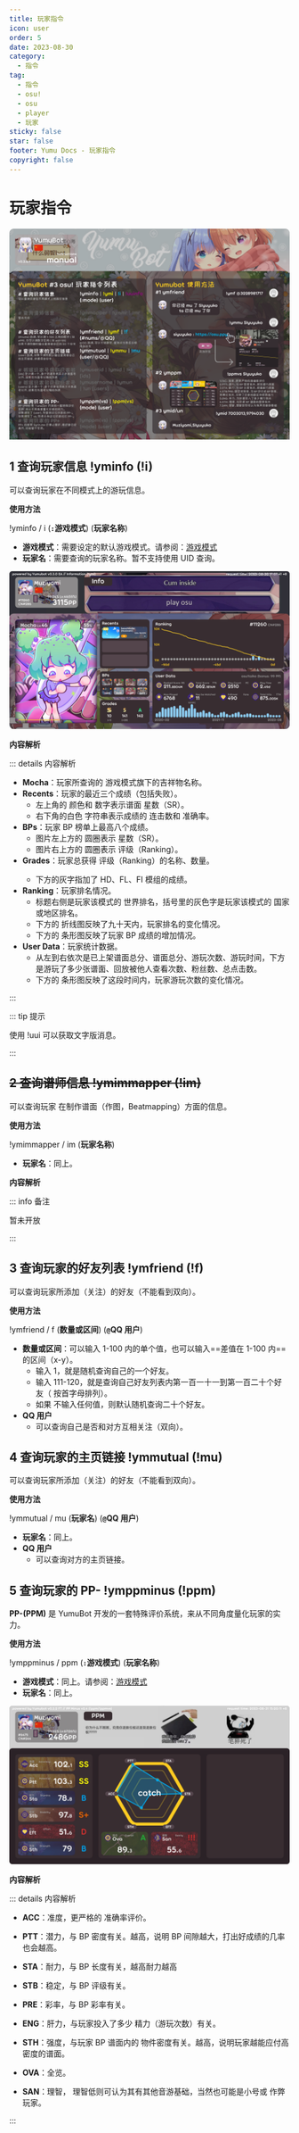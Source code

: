 ```yaml
---
title: 玩家指令
icon: user
order: 5
date: 2023-08-30
category:
  - 指令
tag:
  - 指令
  - osu!
  - osu
  - player
  - 玩家
sticky: false
star: false
footer: Yumu Docs - 玩家指令
copyright: false
---
```


# 玩家指令

![玩家指令列表](img/help-player.png)

## <HopeIcon icon="circle-info"/> 1 查询玩家信息 !yminfo (!i)

可以查询玩家在不同模式上的游玩信息。

**使用方法**

!yminfo / i (**`:`游戏模式**) (**玩家名称**)

- **<HopeIcon icon="gamepad"/> 游戏模式**：需要设定的默认游戏模式。请参阅：[游戏模式](./score.md#_1-修改默认游戏模式-ymmode)
- **<HopeIcon icon="address-card"/> 玩家名**：需要查询的玩家名称。暂不支持使用 UID 查询。

![Info 面板](img/bot-info.png)

**内容解析**

::: details 内容解析

- **Mocha**：玩家所查询的 <HopeIcon icon="gamepad"/> 游戏模式旗下的吉祥物名称。
- **Recents**：玩家的最近三个成绩（包括失败）。
  - 左上角的 <HopeIcon icon="palette"/> 颜色和 <HopeIcon icon="hashtag"/> 数字表示谱面 <HopeIcon icon="star"/> 星数（SR）。
  - 右下角的白色 <HopeIcon icon="font"/> 字符串表示成绩的 <HopeIcon icon="link"/> 连击数和 <HopeIcon icon="bullseye"/> 准确率。
- **BPs**：玩家 BP 榜单上最高八个成绩。
  - 图片左上方的 <HopeIcon icon="circle"/> 圆圈表示 <HopeIcon icon="star"/> 星数（SR）。
  - 图片右上方的 <HopeIcon icon="circle"/> 圆圈表示 <HopeIcon icon="ranking-star"/> 评级（Ranking）。
- **Grades**：玩家总获得 <HopeIcon icon="ranking-star"/> 评级（Ranking）的名称、数量。
  - 下方的灰字指加了 HD、FL、FI <HopeIcon icon="music"/> 模组的成绩。
- **Ranking**：玩家排名情况。
  - 标题右侧是玩家该模式的 <HopeIcon icon="trophy"/> 世界排名，括号里的灰色字是玩家该模式的 <HopeIcon icon="trophy"/> 国家或地区排名。
  - 下方的 <HopeIcon icon="chart-line"/> 折线图反映了九十天内，玩家排名的变化情况。
  - 下方的 <HopeIcon icon="chart-column"/> 条形图反映了玩家 BP 成绩的增加情况。
- **User Data**：玩家统计数据。
  - 从左到右依次是已上架谱面总分、谱面总分、游玩次数、游玩时间，下方是游玩了多少张谱面、回放被他人查看次数、粉丝数、总点击数。
  - 下方的 <HopeIcon icon="chart-column"/> 条形图反映了这段时间内，玩家游玩次数的变化情况。

:::

::: tip 提示

使用 !uui 可以获取文字版消息。

:::

## ~~<HopeIcon icon="compass-drafting"/> 2 查询谱师信息 !ymimmapper (!im)~~

可以查询玩家 <HopeIcon icon="map"/> 在制作谱面（作图，Beatmapping）方面的信息。

**使用方法**

!ymimmapper / im (**玩家名称**)

- **<HopeIcon icon="address-card"/> 玩家名**：同上。

**内容解析**

::: info 备注

暂未开放

:::

## <HopeIcon icon="user-group"/> 3 查询玩家的好友列表 !ymfriend (!f)

可以查询玩家所添加（关注）的好友（不能看到双向）。

**使用方法**

!ymfriend / f (**数量或区间**) (**`@`QQ 用户**)

- **<HopeIcon icon="ruler-combined"/> 数量或区间**：可以输入 1-100 内的单个值，也可以输入==差值在 1-100 内==的区间（x-y）。
  - 输入 1，就是随机查询自己的一个好友。
  - 输入 111-120，就是查询自己好友列表内第一百一十一到第一百二十个好友（<HopeIcon icon="arrow-down-a-z"/> 按首字母排列）。
  - 如果 <HopeIcon icon="circle-question"/> 不输入任何值，则默认随机查询二十个好友。
- **<HopeIcon icon="at"/> QQ 用户**
  - 可以查询自己是否和对方互相关注（双向）。

## <HopeIcon icon="link"/> 4 查询玩家的主页链接 !ymmutual (!mu)

可以查询玩家所添加（关注）的好友（不能看到双向）。

**使用方法**

!ymmutual / mu (**玩家名**) (**`@`QQ 用户**)

- **<HopeIcon icon="address-card"/> 玩家名**：同上。
- **<HopeIcon icon="at"/> QQ 用户**
  - 可以查询对方的主页链接。

## <HopeIcon icon="chart-simple"/> 5 查询玩家的 PP- !ymppminus (!ppm)

**PP-(PPM)** 是 YumuBot 开发的一套特殊评价系统，来从不同角度量化玩家的实力。

**使用方法**

!ymppminus / ppm (**`:`游戏模式**) (**玩家名称**)

- **<HopeIcon icon="gamepad"/> 游戏模式**：同上。请参阅：[游戏模式](./score.md#_1-修改默认游戏模式-ymmode)
- **<HopeIcon icon="address-card"/> 玩家名**：同上。

![PPM 面板](img/bot-ppm.png)

**内容解析**

::: details 内容解析

* **ACC**：准度，更严格的 <HopeIcon icon="bullseye"/> 准确率评价。
* **PTT**：潜力，与 BP <HopeIcon icon="arrow-up-right-dots"/> 密度有关。越高，说明 BP 间隙越大，打出好成绩的几率也会越高。
* **STA**：耐力，与 BP <HopeIcon icon="clock"/> 长度有关，越高耐力越高
* **STB**：稳定，与 BP <HopeIcon icon="ranking-star"/> 评级有关。
* **PRE**：彩率，与 BP <HopeIcon icon="barcode"/> 彩率有关。
* **ENG**：肝力，与玩家投入了多少 <HopeIcon icon="person-running"/> 精力（游玩次数）有关。
* **STH**：强度，与玩家 BP 谱面内的 <HopeIcon icon="arrow-up-right-dots"/> 物件密度有关。越高，说明玩家越能应付高密度的谱面。

* **OVA**：全览。
* **SAN**：理智， <HopeIcon icon="brain"/> 理智低则可认为其有其他音游基础，当然也可能是小号或 <HopeIcon icon="ban"/> 作弊玩家。

:::
